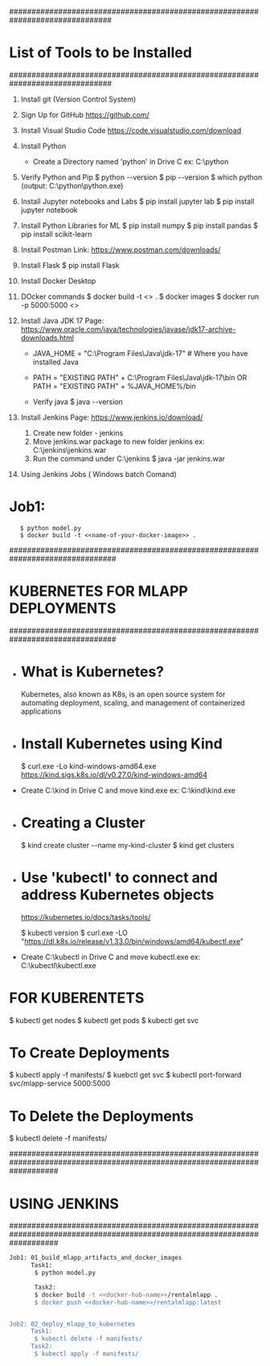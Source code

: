 ###############################################################################
# List of Tools to be Installed
###############################################################################

1. Install git (Version Control System)

2. Sign Up for GitHub https://github.com/

3. Install Visual Studio Code https://code.visualstudio.com/download

4. Install Python
    - Create a Directory named 'python' in Drive C  ex: C:\python

5. Verify Python and Pip
       $ python --version
       $ pip --version
       $ which python   (output: C:\python\python.exe)

6. Install Jupyter notebooks and Labs
       $ pip install jupyter lab
       $ pip install jupyter notebook

7. Install Python Libraries for ML
       $ pip install numpy
       $ pip install pandas
       $ pip install scikit-learn   

8. Install Postman
      Link: https://www.postman.com/downloads/

9. Install Flask
      $ pip install Flask

10. Install Docker Desktop

11. DOcker commands
    $ docker build -t <<image-name>> .
    $ docker images
    $ docker run -p 5000:5000 <<image-name>>

12. Install Java JDK 17
    Page: https://www.oracle.com/java/technologies/javase/jdk17-archive-downloads.html
    - JAVA_HOME = "C:\Program Files\Java\jdk-17\"  # Where you have installed Java

    - PATH = "EXISTING PATH" + C:\Program Files\Java\jdk-17\bin
      OR
      PATH = "EXISTING PATH" + %JAVA_HOME%/bin

    - Verify java
      $ java --version

13. Install Jenkins
    Page: https://www.jenkins.io/download/

    1. Create new folder - jenkins
    2. Move jenkins.war package to new folder jenkins ex: C:\jenkins\jenkins.war
    3. Run the command under C:\jenkins
       $ java -jar jenkins.war

14. Using Jenkins Jobs ( Windows batch Comand)
   # Job1:
       $ python model.py
       $ docker build -t <<name-of-your-docker-image>> .


################################################################################
# KUBERNETES FOR MLAPP DEPLOYMENTS
################################################################################

- # What is Kubernetes?
   Kubernetes, also known as K8s, is an open source system for automating deployment, scaling, and management of containerized applications

- # Install Kubernetes using Kind
   $ curl.exe -Lo kind-windows-amd64.exe https://kind.sigs.k8s.io/dl/v0.27.0/kind-windows-amd64

- Create C:\kind in Drive C and move kind.exe ex: C:\kind\kind.exe

- # Creating a Cluster 
   $ kind create cluster --name my-kind-cluster
   $ kind get clusters

- # Use 'kubectl' to connect and address Kubernetes objects
  https://kubernetes.io/docs/tasks/tools/

   $ kubectl version
   $ curl.exe -LO "https://dl.k8s.io/release/v1.33.0/bin/windows/amd64/kubectl.exe"

- Create C:\kubectl in Drive C and move kubectl.exe ex: C:\kubectl\kubectl.exe



# FOR KUBERENTETS
$ kubectl get nodes
$ kubectl get pods
$ kubectl get svc

# To Create Deployments
$ kubectl apply -f manifests/
$ kuebctl get svc
$ kubectl port-forward svc/mlapp-service 5000:5000

# To Delete the Deployments
$ kubectl delete -f manifests/

###########################################################################################################################
# USING JENKINS
###########################################################################################################################
``` bash
Job1: 01_build_mlapp_artifacts_and_docker_images
      Task1:
       $ python model.py

       Task2:
       $ docker build -t <<docker-hub-name>>/rentalmlapp .
       $ docker push <<docker-hub-name>>/rentalmlapp:latest


Job2: 02_deploy_mlapp_to_kubernetes
      Task1: 
       $ kubectl delete -f manifests/
      Task2: 
       $ kubectl apply -f manifests/
```